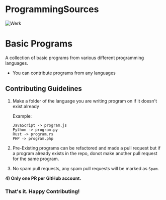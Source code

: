 # ProgrammingSources

<!-- image tag for thumbnail -->
<img src="https://www.canva.com/design/DAFN1nGsshA/aQg_ZnSa1ho9QbYvdZhtzQ/edit?utm_content=DAFN1nGsshA&utm_campaign=designshare&utm_medium=link2&utm_source=sharebutton" alt="Werk"/>

# Basic Programs

A collection of basic programs from various different programming languages.

- You can contribute programs from any languages

## Contributing Guidelines

1.  Make a folder of the language you are writing program on if it doesn't exist already

    Example:

    ```
    JavaScript -> program.js
    Python -> program.py
    Rust -> program.rs
    PHP -> program.php
    ```

2.  Pre-Existing programs can be refactored and made a pull request but if a program already exists in the repo, donot make another pull request for the same program.
3.  No spam pull requests, any spam pull requests will be marked as `Spam`.

**4) Only one PR per GitHub account.**

### That's it. Happy Contributing!
